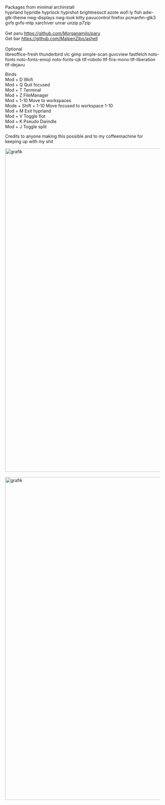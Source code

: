 Packages from minimal archinstall 
<br/>
hyprland hypridle hyprlock hyprshot brightnessctl azote wofi ly fish adw-gtk-theme nwg-displays nwg-look kitty pavucontrol firefox pcmanfm-gtk3 gvfs gvfs-mtp xarchiver unrar unzip p7zip
<br/>
<br/>
Get paru https://github.com/Morganamilo/paru <br/>
Get bar https://github.com/MalpenZibo/ashell <br/>
<br/>
Optional
<br/>
libreoffice-fresh thunderbird vlc gimp simple-scan guvcview fastfetch
noto-fonts noto-fonts-emoji noto-fonts-cjk ttf-roboto ttf-fira-mono ttf-liberation ttf-dejavu
<br/>

Binds
<br/>
Mod + D Wofi
<br/>
Mod + Q Quit focused
<br/>
Mod + T Terminal
<br/>
Mod + Z FileManager
<br/>
Mod + 1-10 Move to workspaces
<br/>
Mode + Shift + 1-10 Move focused to workspace 1-10
<br/>
Mod + M Exit hyprland
<br/>
Mod + V Toggle flot
<br/>
Mod + K Pseudo Dwindle
<br/>
Mod + J Toggle split

Credits to anyone making this possible and to my coffeemachine for keeping up with my shit

<img width="1680" height="1050" alt="grafik" src="https://github.com/user-attachments/assets/d4d39e7e-09c8-40dc-8eae-440d4b38cf42" />
<br/><br/>
<img width="1680" height="1048" alt="grafik" src="https://github.com/user-attachments/assets/7f682f66-c6bb-4b90-86e4-3fa2e7737c89" />
